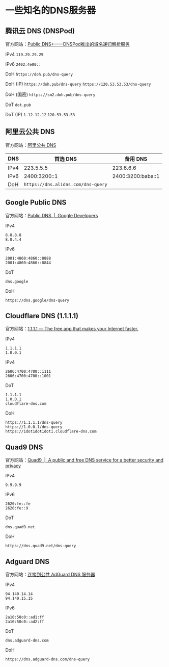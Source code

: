 # 一些知名的DNS服务器

## 腾讯云 DNS (DNSPod)

官方网站：[Public DNS+——DNSPod推出的域名递归解析服务](https://www.dnspod.cn/Products/publicdns)

IPv4 `119.29.29.29`

IPv6 `2402:4e00::`

DoH `https://doh.pub/dns-query`

DoH (IP) `https://doh.pub/dns-query` `https://120.53.53.53/dns-query`

DoH (国密) `https://sm2.doh.pub/dns-query`

DoT `dot.pub`

DoT (IP) `1.12.12.12` `120.53.53.53`

## 阿里云公共 DNS

官方网站：[阿里公共 DNS](https://alidns.com/)

|DNS|首选 DNS|备用 DNS|
|----|----|----|
|IPv4|223.5.5.5|223.6.6.6|
|IPv6|2400:3200::1|2400:3200:baba::1|
|DoH|`https://dns.alidns.com/dns-query`|

## Google Public DNS

官方网站：[Public DNS &nbsp;|&nbsp; Google Developers](https://developers.google.com/speed/public-dns/)

IPv4

```text
8.8.8.8
8.8.4.4
```

IPv6

```text
2001:4860:4860::8888
2001:4860:4860::8844
```

DoT

```text
dns.google
```

DoH

```text
https://dns.google/dns-query
```

## Cloudflare DNS (1.1.1.1)

官方网站：[1.1.1.1 — The free app that makes your Internet faster.](https://cloudflare-dns.com/)

IPv4

```text
1.1.1.1
1.0.0.1
````

IPv4

```text
2606:4700:4700::1111
2606:4700:4700::1001
````

DoT

```text
1.1.1.1
1.0.0.1
cloudflare-dns.com
```

DoH

```text
https://1.1.1.1/dns-query
https://1.0.0.1/dns-query
https://1dot1dot1dot1.cloudflare-dns.com
```

## Quad9 DNS

官方网站：[Quad9 &nbsp;|&nbsp; A public and free DNS service for a better security and privacy](https://www.quad9.net/)

IPv4

```text
9.9.9.9
````

IPv6

```text
2620:fe::fe
2620:fe::9
````

DoT

```text
dns.quad9.net
```

DoH

```text
https://dns.quad9.net/dns-query
```

## Adguard DNS

官方网站：[连接到公共 AdGuard DNS 服务器](https://adguard-dns.io/zh_cn/public-dns.html)

IPv4

```text
94.140.14.14
94.140.15.15
```

IPv6

```text
2a10:50c0::ad1:ff
2a10:50c0::ad2:ff
```

DoT

```text
dns.adguard-dns.com
```

DoH

```text
https://dns.adguard-dns.com/dns-query
```

